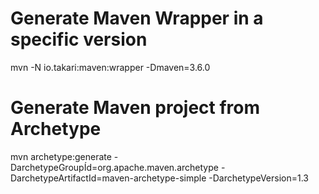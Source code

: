 # Generate Maven Wrapper in a specific version

mvn -N io.takari:maven:wrapper -Dmaven=3.6.0

# Generate Maven project from Archetype

mvn archetype:generate -DarchetypeGroupÍd=org.apache.maven.archetype -DarchetypeArtifactId=maven-archetype-simple -DarchetypeVersion=1.3
